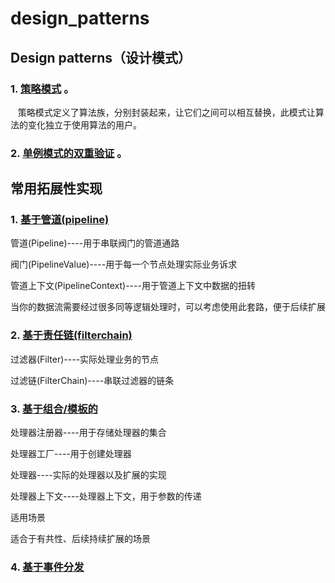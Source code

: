 # design_patterns
## Design patterns（设计模式）

### 1. [策略模式](src/main/java/cn/sfturing/patterns/strategy) 。    
    策略模式定义了算法族，分别封装起来，让它们之间可以相互替换，此模式让算法的变化独立于使用算法的用户。
  
### 2. [单例模式的双重验证](src/main/java/cn/sfturing/patterns/singleton) 。   



## 常用拓展性实现

### 1. [基于管道(pipeline)](src/main/java/cn/sfturing/pipeline)
管道(Pipeline)----用于串联阀门的管道通路


阀门(PipelineValue)----用于每一个节点处理实际业务诉求


管道上下文(PipelineContext)----用于管道上下文中数据的扭转

当你的数据流需要经过很多同等逻辑处理时，可以考虑使用此套路，便于后续扩展

### 2. [基于责任链(filterchain)](src/main/java/cn/sfturing/filterchain)

过滤器(Filter)----实际处理业务的节点

过滤链(FilterChain)----串联过滤器的链条

### 3. [基于组合/模板的](src/main/java/cn/sfturing/comp)

处理器注册器----用于存储处理器的集合

处理器工厂----用于创建处理器

处理器----实际的处理器以及扩展的实现

处理器上下文----处理器上下文，用于参数的传递

适用场景

适合于有共性、后续持续扩展的场景

### 4. [基于事件分发](src/main/java/cn/sfturing/event)




